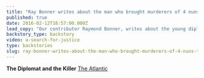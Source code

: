 ```yaml
---
title: "Ray Bonner writes about the man who brought murderers of 4 nuns to justice"
published: true
date: 2016-02-12T16:57:00.000Z
lead_copy: "Our contributor Raymond Bonner, writes about the young diplomat who risked his life to find out who murdered four nuns in El Salvador. But guess where the men who ordered the killings wound up living? Watch *A Search for Justice.*"
backstory_type: backstory
video: a-search-for-justice
type: backstories
slug: ray-bonner-writes-about-the-man-who-brought-murderers-of-4-nuns-to-justice
---
```


**The Diplomat and the Killer**
[The Atlantic](http://www.theatlantic.com/international/archive/2016/02/el-salvador-churchwomen-murders/460320/)

